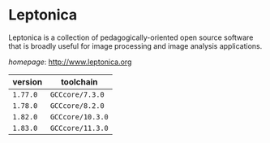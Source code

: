 # Leptonica

Leptonica is a collection of pedagogically-oriented open source software  that is broadly useful for image processing and image analysis applications.

*homepage*: <http://www.leptonica.org>

version | toolchain
--------|----------
``1.77.0`` | ``GCCcore/7.3.0``
``1.78.0`` | ``GCCcore/8.2.0``
``1.82.0`` | ``GCCcore/10.3.0``
``1.83.0`` | ``GCCcore/11.3.0``
